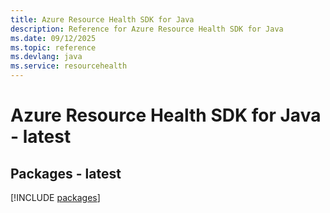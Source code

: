 ```yaml
---
title: Azure Resource Health SDK for Java
description: Reference for Azure Resource Health SDK for Java
ms.date: 09/12/2025
ms.topic: reference
ms.devlang: java
ms.service: resourcehealth
---
```

# Azure Resource Health SDK for Java - latest
## Packages - latest
[!INCLUDE [packages](resource-health-index.md)]
